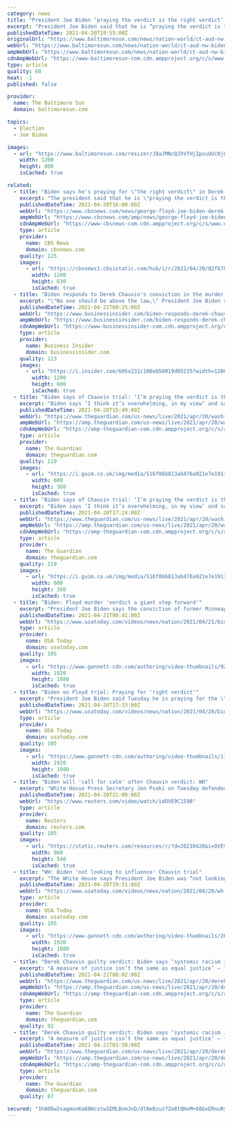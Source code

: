 ```yaml
---
category: news
title: "President Joe Biden ‘praying the verdict is the right verdict’ in Derek Chauvin trial"
excerpt: "President Joe Biden said that he is “praying the verdict is the right verdict” in the trial of ex-Minneapolis Police Officer Derek Chauvin and that he believed the case to be “overwhelming.”"
publishedDateTime: 2021-04-20T19:55:00Z
originalUrl: "https://www.baltimoresun.com/news/nation-world/ct-aud-nw-biden-derek-chauvin-george-floyd-verdict-20210420-x5k3l7kfxnhvjjruiwyjv3pwky-story.html"
webUrl: "https://www.baltimoresun.com/news/nation-world/ct-aud-nw-biden-derek-chauvin-george-floyd-verdict-20210420-x5k3l7kfxnhvjjruiwyjv3pwky-story.html"
ampWebUrl: "https://www.baltimoresun.com/news/nation-world/ct-aud-nw-biden-derek-chauvin-george-floyd-verdict-20210420-x5k3l7kfxnhvjjruiwyjv3pwky-story.html?outputType=amp"
cdnAmpWebUrl: "https://www-baltimoresun-com.cdn.ampproject.org/c/s/www.baltimoresun.com/news/nation-world/ct-aud-nw-biden-derek-chauvin-george-floyd-verdict-20210420-x5k3l7kfxnhvjjruiwyjv3pwky-story.html?outputType=amp"
type: article
quality: 68
heat: -1
published: false

provider:
  name: The Baltimore Sun
  domain: baltimoresun.com

topics:
  - Election
  - Joe Biden

images:
  - url: "https://www.baltimoresun.com/resizer/J8aJMNcQJhVfHjZpsuUUc0j8PhA=/1200x0/top/cloudfront-us-east-1.images.arcpublishing.com/tronc/KJCX44HETD666B7DXASS5GOH2A.aspx"
    width: 1200
    height: 800
    isCached: true

related:
  - title: "Biden says he's praying for \"the right verdict\" in Derek Chauvin trial"
    excerpt: "The president said that he is \"praying the verdict is the right verdict, which is — I think it's overwhelming, in my view.\""
    publishedDateTime: 2021-04-20T16:00:00Z
    webUrl: "https://www.cbsnews.com/news/george-floyd-joe-biden-derek-chauvin-trial-verdict/"
    ampWebUrl: "https://www.cbsnews.com/amp/news/george-floyd-joe-biden-derek-chauvin-trial-verdict/"
    cdnAmpWebUrl: "https://www-cbsnews-com.cdn.ampproject.org/c/s/www.cbsnews.com/amp/news/george-floyd-joe-biden-derek-chauvin-trial-verdict/"
    type: article
    provider:
      name: CBS News
      domain: cbsnews.com
    quality: 125
    images:
      - url: "https://cbsnews1.cbsistatic.com/hub/i/r/2021/04/20/02f67882-5877-4833-bef4-2008a71ebe69/thumbnail/1200x630g1/5ea16b5335e3e2cbf97c6d10eb605058/gettyimages-1232419764.jpg"
        width: 1200
        height: 630
        isCached: true
  - title: "Biden responds to Derek Chauvin's conviction in the murder of George Floyd"
    excerpt: "\"No one should be above the law,\" President Joe Biden said. \"And today's verdict sends that message. But it's not enough.\""
    publishedDateTime: 2021-04-21T09:25:00Z
    webUrl: "https://www.businessinsider.com/biden-responds-derek-chauvins-conviction-murder-george-floyd-2021-4"
    ampWebUrl: "https://www.businessinsider.com/biden-responds-derek-chauvins-conviction-murder-george-floyd-2021-4?amp"
    cdnAmpWebUrl: "https://www-businessinsider-com.cdn.ampproject.org/c/s/www.businessinsider.com/biden-responds-derek-chauvins-conviction-murder-george-floyd-2021-4?amp"
    type: article
    provider:
      name: Business Insider
      domain: businessinsider.com
    quality: 123
    images:
      - url: "https://i.insider.com/605a231c106eb50019d05235?width=1200&format=jpeg"
        width: 1200
        height: 600
        isCached: true
  - title: "Biden says of Chauvin trial: ‘I’m praying the verdict is the right verdict’ – live"
    excerpt: "Biden says ‘I think it’s overwhelming, in my view’ and says he is commenting on case knowing jury is sequestered – follow all the latest news live"
    publishedDateTime: 2021-04-20T15:49:00Z
    webUrl: "https://www.theguardian.com/us-news/live/2021/apr/20/washington-us-politics-live-derek-chauvin-trial?page=with:block-607efbd88f08505668d95d15"
    ampWebUrl: "https://amp.theguardian.com/us-news/live/2021/apr/20/washington-us-politics-live-derek-chauvin-trial"
    cdnAmpWebUrl: "https://amp-theguardian-com.cdn.ampproject.org/c/s/amp.theguardian.com/us-news/live/2021/apr/20/washington-us-politics-live-derek-chauvin-trial"
    type: article
    provider:
      name: The Guardian
      domain: theguardian.com
    quality: 119
    images:
      - url: "https://i.guim.co.uk/img/media/516f86b813ab476a921e7e19138a816604007a57/0_206_6192_3715/master/6192.jpg?width=300&quality=45&auto=format&fit=max&dpr=2&s=e35761baec4a34df13c77edb4c3b3ef8"
        width: 600
        height: 360
        isCached: true
  - title: "Biden says of Chauvin trial: ‘I’m praying the verdict is the right verdict’ – live"
    excerpt: "Biden says ‘I think it’s overwhelming, in my view’ and says he is commenting on case knowing jury is sequestered – follow all the latest news live"
    publishedDateTime: 2021-04-20T17:24:00Z
    webUrl: "https://www.theguardian.com/us-news/live/2021/apr/20/washington-us-politics-live-derek-chauvin-trial?page=with:block-607ef9438f08080a7ae667a2"
    ampWebUrl: "https://amp.theguardian.com/us-news/live/2021/apr/20/washington-us-politics-live-derek-chauvin-trial"
    cdnAmpWebUrl: "https://amp-theguardian-com.cdn.ampproject.org/c/s/amp.theguardian.com/us-news/live/2021/apr/20/washington-us-politics-live-derek-chauvin-trial"
    type: article
    provider:
      name: The Guardian
      domain: theguardian.com
    quality: 119
    images:
      - url: "https://i.guim.co.uk/img/media/516f86b813ab476a921e7e19138a816604007a57/0_206_6192_3715/master/6192.jpg?width=300&quality=45&auto=format&fit=max&dpr=2&s=e35761baec4a34df13c77edb4c3b3ef8"
        width: 600
        height: 360
        isCached: true
  - title: "Biden: Floyd murder 'verdict a giant step forward'"
    excerpt: "President Joe Biden says the conviction of former Minneapolis Police Officer Derek Chauvin in the killing of George Floyd is a \"step forward” in the fight against systemic racism. But he said it's not enough and called for swift police reform."
    publishedDateTime: 2021-04-21T00:41:00Z
    webUrl: "https://www.usatoday.com/videos/news/nation/2021/04/21/biden-floyd-murder-verdict-giant-step-forward/7311967002/"
    type: article
    provider:
      name: USA Today
      domain: usatoday.com
    quality: 105
    images:
      - url: "https://www.gannett-cdn.com/authoring/video-thumbnails/92242f52-ef05-4b23-8888-27375bd856cf_poster.jpg?quality=10"
        width: 1920
        height: 1080
        isCached: true
  - title: "Biden on Floyd trial: Praying for 'right verdict'"
    excerpt: "President Joe Biden said Tuesday he is praying for the \"right verdict\" in the murder trial of former Minneapolis Police Officer Derek Chauvin, charged in the death of George Floyd. (April 20)"
    publishedDateTime: 2021-04-20T17:33:00Z
    webUrl: "https://www.usatoday.com/videos/news/nation/2021/04/20/biden-floyd-trial-praying-right-verdict/7303720002/"
    type: article
    provider:
      name: USA Today
      domain: usatoday.com
    quality: 105
    images:
      - url: "https://www.gannett-cdn.com/authoring/video-thumbnails/11c57cc4-c028-422f-9aa1-c66b7a3a806f_poster.jpg?quality=10"
        width: 1920
        height: 1080
        isCached: true
  - title: "Biden will 'call for calm' after Chauvin verdict: WH"
    excerpt: "White House Press Secretary Jen Psaki on Tuesday defended U.S. President Joe Biden's comment about hoping for the \"right verdict\" in the Derek Chauvin trial, noting Biden believes in peaceful demonstration."
    publishedDateTime: 2021-04-20T21:00:00Z
    webUrl: "https://www.reuters.com/video/watch/idOVE9C159B"
    type: article
    provider:
      name: Reuters
      domain: reuters.com
    quality: 105
    images:
      - url: "https://static.reuters.com/resources/r/?d=20210420&i=OVE9C159B&r=OVE9C159B&t=2"
        width: 960
        height: 540
        isCached: true
  - title: "WH: Biden 'not looking to influence' Chauvin trial"
    excerpt: "The White House says President Joe Biden was “not looking to influence” the outcome of the Derek Chauvin trial after he said he was praying for \"the right verdict.\" (April 20)"
    publishedDateTime: 2021-04-20T19:51:00Z
    webUrl: "https://www.usatoday.com/videos/news/nation/2021/04/20/wh-biden-not-looking-influence-chauvin-trial/7307085002/"
    type: article
    provider:
      name: USA Today
      domain: usatoday.com
    quality: 105
    images:
      - url: "https://www.gannett-cdn.com/authoring/video-thumbnails/26388890-cc41-4aae-8660-2e9d8fd143da_poster.jpg?quality=10"
        width: 1920
        height: 1080
        isCached: true
  - title: "Derek Chauvin guilty verdict: Biden says ‘systemic racism is a stain on our nation’s soul’ – live"
    excerpt: "A measure of justice isn’t the same as equal justice’ – follow all the latest news live"
    publishedDateTime: 2021-04-21T00:02:00Z
    webUrl: "https://www.theguardian.com/us-news/live/2021/apr/20/derek-chauvin-verdict-trial-jury-returns-george-floyd-death?page=with:block-607f71188f08080a7ae66d89"
    ampWebUrl: "https://amp.theguardian.com/us-news/live/2021/apr/20/derek-chauvin-verdict-trial-jury-returns-george-floyd-death"
    cdnAmpWebUrl: "https://amp-theguardian-com.cdn.ampproject.org/c/s/amp.theguardian.com/us-news/live/2021/apr/20/derek-chauvin-verdict-trial-jury-returns-george-floyd-death"
    type: article
    provider:
      name: The Guardian
      domain: theguardian.com
    quality: 92
  - title: "Derek Chauvin guilty verdict: Biden says ‘systemic racism is a stain on our nation’s soul’ – as it happened"
    excerpt: "A measure of justice isn’t the same as equal justice’ – follow all the latest news live"
    publishedDateTime: 2021-04-21T01:50:00Z
    webUrl: "https://www.theguardian.com/us-news/live/2021/apr/20/derek-chauvin-verdict-trial-jury-returns-george-floyd-death"
    ampWebUrl: "https://amp.theguardian.com/us-news/live/2021/apr/20/derek-chauvin-verdict-trial-jury-returns-george-floyd-death"
    cdnAmpWebUrl: "https://amp-theguardian-com.cdn.ampproject.org/c/s/amp.theguardian.com/us-news/live/2021/apr/20/derek-chauvin-verdict-trial-jury-returns-george-floyd-death"
    type: article
    provider:
      name: The Guardian
      domain: theguardian.com
    quality: 87

secured: "1hA0Dw2sagmsnKa60Hcstw1EMLBnmJnD/dlNeBzuz7Ze8tQHxM+60GxERnuRy+ghnMuCUUU1MNetpRYSxhf33W4EGeSY1/+cPftod+K8vCfaDtSOvouc1Dnu81hausCUS3aWm1QU0R1juYabzTTOSBKZFZ0tdhk9JlmQ1kHtf4UxsrIl6EyPyoKs8hlNxgRpHvOTjIfAvUfKzh/Aw/f6GBtNJsf2GYYCBXmOdQ4K9ayiyqNN2ARhqio5iyHttljTx9UvwHGnKNrJlFQ7lt8dsLzmOZaply2Ss3VmuEqgVfwYOdF9U0d1MHcV+/iZyr7mDh7RzUSrtf0MjeARFQ7D2hWkruYqmU6kpTimsVf3efc=;Krpg1gLj7fkz2eG+3G4HnA=="
---
```


